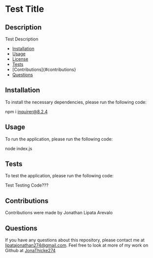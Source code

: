 
  # Test Title

  ## Description

  Test Description

  * [Installation](#installation)
  * [Usage](#usage)
  * [License](#license)
  * [Tests](#tests)
  * [Contributions]{#contributions}
  * [Questions](#questions)
  
  ## Installation

  To install the necessary dependencies, please run the following code:

  npm i inquirer@8.2.4

  ## Usage

  To run the application, please run the following code:

  node index.js

  ## Tests

  To test the application, please run the following code:

  Test Testing Code???

  ## Contributions

  Contributions were made by Jonathan Lipata Arevalo

  ## Questions

  If you have any questions about this repository, please contact me at [lipatajonathan274@gmail.com](mailto:lipatajonathan274@gmail.com). Feel free to look at more of my work on Github at [JonaThicke274](https://github.com/JonaThicke274)
  
  